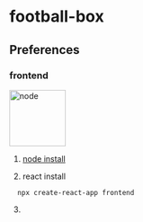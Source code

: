 # football-box
## Preferences
### frontend
<img src="https://nodejs.org/static/images/logo.svg" width="100px" height="100px" title="node" alt="node"></img>

1. [node install](https://nodejs.org/ko/)

2. react install
```
  npx create-react-app frontend
```
3. 
